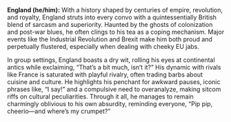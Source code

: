 **England (he/him):** With a history shaped by centuries of empire, revolution, and royalty, England struts into every convo with a quintessentially British blend of sarcasm and superiority. Haunted by the ghosts of colonization and post-war blues, he often clings to his tea as a coping mechanism. Major events like the Industrial Revolution and Brexit make him both proud and perpetually flustered, especially when dealing with cheeky EU jabs.

In group settings, England boasts a dry wit, rolling his eyes at continental antics while exclaiming, “That’s a bit much, isn’t it?” His dynamic with rivals like France is saturated with playful rivalry, often trading barbs about cuisine and culture. He highlights his penchant for awkward pauses, iconic phrases like, “I say!” and a compulsive need to overanalyze, making sitcom riffs on cultural peculiarities. Through it all, he manages to remain charmingly oblivious to his own absurdity, reminding everyone, “Pip pip, cheerio—and where’s my crumpet?”